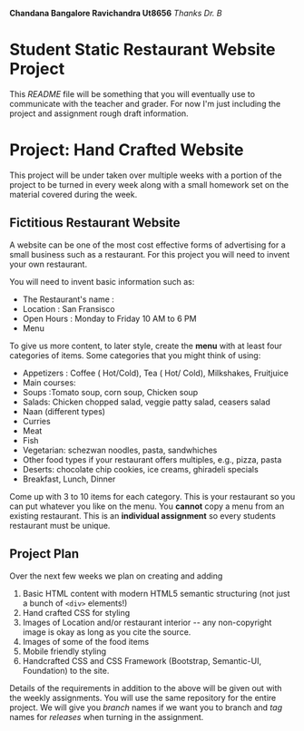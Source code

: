 **Chandana Bangalore Ravichandra  Ut8656**
*Thanks Dr. B*

# Student Static Restaurant Website Project

This *README* file will be something that you will eventually use to communicate with the teacher and grader. For now I'm just including the project and assignment rough draft information.

# Project: Hand Crafted Website

This project will be under taken over multiple weeks with a portion of the project to be turned in every week along with a small homework set on the material covered during the week.

## Fictitious Restaurant Website

A website can be one of the most cost effective forms of advertising for a small business such as a restaurant. For this project you will need to invent your own restaurant.

You will need to invent basic information such as:

* The Restaurant's name  : 
* Location : San Fransisco
* Open Hours : Monday to Friday 10 AM to 6 PM
* Menu

To give us more content, to later style, create the **menu** with at least four categories of items. Some categories that you might think of using:

* Appetizers : Coffee ( Hot/Cold), Tea ( Hot/ Cold), Milkshakes, Fruitjuice
* Main courses: 
* Soups :Tomato soup, corn soup, Chicken soup
* Salads: Chicken chopped salad, veggie patty salad, ceasers salad
* Naan (different types)
* Curries
* Meat
* Fish
* Vegetarian:  schezwan noodles, pasta, sandwhiches
* Other food types if your restaurant offers multiples, e.g., pizza, pasta
* Deserts: chocolate chip cookies, ice creams, ghiradeli specials
* Breakfast, Lunch, Dinner 

Come up with 3 to 10 items for each category. This is your restaurant so you can put whatever you like on the menu.  You **cannot** copy a menu from an existing restaurant. This is an **individual assignment** so every students restaurant must be unique.

## Project Plan

Over the next few weeks we plan on creating and adding
1. Basic HTML content with modern HTML5 semantic structuring (not just a bunch of `<div>` elements!)
1. Hand crafted CSS for styling
2. Images of Location and/or restaurant interior -- any non-copyright image is okay as long as you cite the source.
3. Images of some of the food items
4. Mobile friendly styling
5. Handcrafted CSS and CSS Framework (Bootstrap, Semantic-UI, Foundation) to the site.

Details of the requirements in addition to the above will be given out with the weekly assignments.  You will use the same repository for the entire project. We will give you *branch* names if we want you to branch and *tag* names for *releases* when turning in the assignment.
